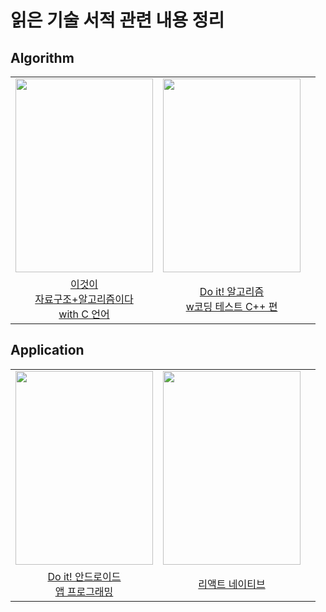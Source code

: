 # 읽은 기술 서적 관련 내용 정리


## Algorithm

||||
|:---:|:---:|:---:|
|<img src="https://user-images.githubusercontent.com/87363461/200107543-01dbbad4-ad93-464c-8aec-ccf2d37ddf25.JPG" width="220" height="310">|<img src="https://user-images.githubusercontent.com/87363461/227699608-ddfbbc17-7674-42bb-861f-0be084887a19.PNG" width="220" height="310">
|[이것이<br>자료구조+알고리즘이다<br>with C 언어](https://github.com/JeHeeYu/Book-Reviews/tree/main/Algorithm/%EC%9D%B4%EA%B2%83%EC%9D%B4%20%EC%9E%90%EB%A3%8C%EA%B5%AC%EC%A1%B0%2B%EC%95%8C%EA%B3%A0%EB%A6%AC%EC%A6%98%EC%9D%B4%EB%8B%A4%20with%20C%20%EC%96%B8%EC%96%B4)|[Do it! 알고리즘<br>w코딩 테스트 C++ 편](https://github.com/JeHeeYu/Book-Reviews/tree/main/Algorithm/Do%20it!%20%EC%95%8C%EA%B3%A0%EB%A6%AC%EC%A6%98%20%EC%BD%94%EB%94%A9%20%ED%85%8C%EC%8A%A4%ED%8A%B8%20C++%20%ED%8E%B8)

## Application


||||
|:---:|:---:|:---:|
|<img src="https://user-images.githubusercontent.com/87363461/188886444-53e65a85-cb42-48f0-8cd3-09b669059eea.JPG" width="220" height="310">|<img src="https://user-images.githubusercontent.com/87363461/227699896-8735005b-e6f1-4c8e-af54-7d8c81ddce22.PNG" width="220" height="310">|
|[Do it! 안드로이드<br> 앱 프로그래밍](https://github.com/JeHeeYu/Book-Reviews/tree/main/Application/Do%20it!%20%EA%B9%A1%EC%83%98%EC%9D%98%20%EC%95%88%EB%93%9C%EB%A1%9C%EC%9D%B4%EB%93%9C%20%EC%95%B1%20%ED%94%84%EB%A1%9C%EA%B7%B8%EB%9E%98%EB%B0%8D%20with%20%EC%BD%94%ED%8B%80%EB%A6%B0)|[리액트 네이티브](https://github.com/JeHeeYu/Book-Reviews/tree/main/Application/%EB%A6%AC%EC%95%A1%ED%8A%B8%20%EB%84%A4%EC%9D%B4%ED%8B%B0%EB%B8%8C)

<br>
<br>
